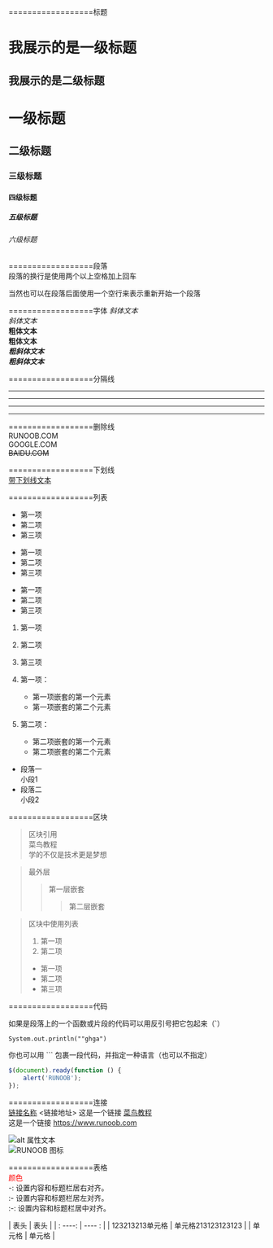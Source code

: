 ==================标题

我展示的是一级标题
=================

我展示的是二级标题
-----------------


# 一级标题
## 二级标题
### 三级标题
#### 四级标题
##### 五级标题
###### 六级标题



==================段落  
段落的换行是使用两个以上空格加上回车

当然也可以在段落后面使用一个空行来表示重新开始一个段落

==================字体
*斜体文本*  
_斜体文本_  
**粗体文本**  
__粗体文本__  
***粗斜体文本***  
___粗斜体文本___  

==================分隔线  
***
* * *
*****
-----

==================删除线  
RUNOOB.COM  
GOOGLE.COM  
~~BAIDU.COM~~ 

==================下划线  
<u>带下划线文本</u>

==================列表  

* 第一项
* 第二项
* 第三项

+ 第一项
+ 第二项
+ 第三项

- 第一项
- 第二项
- 第三项

1. 第一项
2. 第二项
3. 第三项


1. 第一项：
    - 第一项嵌套的第一个元素
    - 第一项嵌套的第二个元素
2. 第二项：
    - 第二项嵌套的第一个元素
    - 第二项嵌套的第二个元素

* 段落一  
   小段1 
* 段落二  
   小段2

==================区块  
> 区块引用  
> 菜鸟教程  
> 学的不仅是技术更是梦想  

> 最外层
> > 第一层嵌套
> > > 第二层嵌套

> 区块中使用列表
> 1. 第一项
> 2. 第二项
> + 第一项
> + 第二项
> + 第三项


==================代码  

如果是段落上的一个函数或片段的代码可以用反引号把它包起来（`）

`System.out.println(""ghga")`

你也可以用 ``` 包裹一段代码，并指定一种语言（也可以不指定）

```javascript
$(document).ready(function () {
    alert('RUNOOB');
});
```
==================连接  
[链接名称](链接地址)   <链接地址>
这是一个链接 [菜鸟教程](https://www.runoob.com)  
这是一个链接 <https://www.runoob.com>

![alt 属性文本](图片地址)  
![RUNOOB 图标](http://static.runoob.com/images/runoob-logo.png)


==================表格  
<font color='#ff0000'>颜色</font>  
-: 设置内容和标题栏居右对齐。  
:- 设置内容和标题栏居左对齐。  
:-: 设置内容和标题栏居中对齐。

|  表头   | 表头  |
| : ----:  | ---- : |
| 123213213单元格  | 单元格213123123123 |
| 单元格  | 单元格 |










